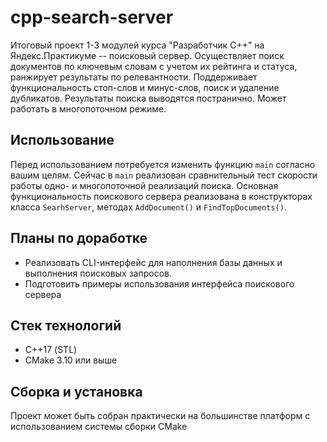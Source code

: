 # cpp-search-server
Итоговый проект 1-3 модулей курса "Разработчик С++" на Яндекс.Практикуме -- поисковый сервер. Осуществляет поиск документов по ключевым словам с учетом их рейтинга и статуса, ранжирует результаты по релевантности. Поддерживает функциональность стоп-слов и минус-слов, поиск и удаление дубликатов. Результаты поиска выводятся постранично. Может работать в многопоточном режиме.

## Использование
Перед использованием потребуется изменить функцию `main` согласно вашим целям. Сейчас в `main` реализован сравнительный тест скорости работы одно- и многопоточной реализаций поиска. Основная функциональность поискового сервера реализована в конструкторах класса `SearhServer`, методах `AddDocument()` и `FindTopDocuments()`.

## Планы по доработке
* Реализовать CLI-интерфейс для наполнения базы данных и выполнения поисковых запросов.
* Подготовить примеры использования интерфейса поискового сервера

## Стек технологий
* С++17 (STL)
* CMake 3.10 или выше

## Сборка и установка
Проект может быть собран практически на большинстве платформ с использованием системы сборки CMake
